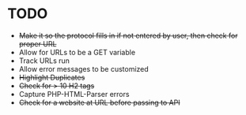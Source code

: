 TODO
====

* ~~Make it so the protocol fills in if not entered by user, then check for proper URL~~
* Allow for URLs to be a GET variable
* Track URLs run
* Allow error messages to be customized
* ~~Highlight Duplicates~~
* ~~Check for > 10 H2 tags~~
* Capture PHP-HTML-Parser errors
* ~~Check for a website at URL before passing to API~~
